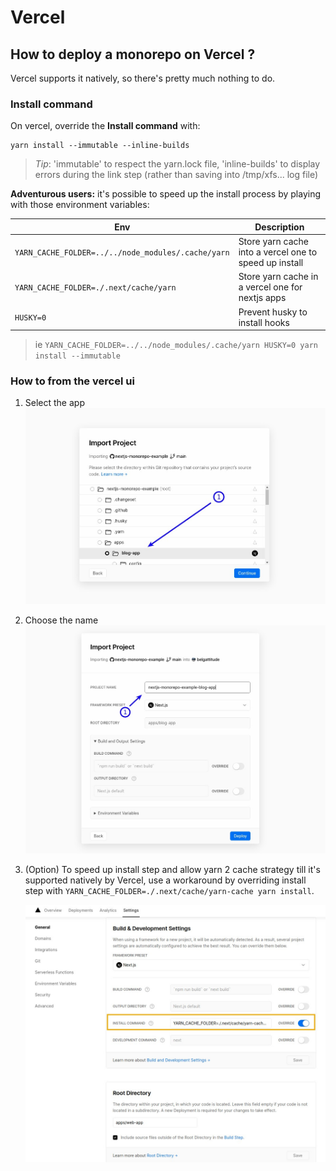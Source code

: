 # Vercel

## How to deploy a monorepo on Vercel ?

Vercel supports it natively, so there's pretty much nothing to do.

### Install command

On vercel, override the **Install command** with:

```
yarn install --immutable --inline-builds
```

> _Tip_: 'immutable' to respect the yarn.lock file, 'inline-builds' to display errors during the
> link step (rather than saving into /tmp/xfs... log file)

**Adventurous users:** it's possible to speed up the install process by playing with
those environment variables:

| Env                                                | Description                                            |
| -------------------------------------------------- | ------------------------------------------------------ |
| `YARN_CACHE_FOLDER=../../node_modules/.cache/yarn` | Store yarn cache into a vercel one to speed up install |
| `YARN_CACHE_FOLDER=./.next/cache/yarn`             | Store yarn cache in a vercel one for nextjs apps       |
| `HUSKY=0`                                          | Prevent husky to install hooks                         |

> ie `YARN_CACHE_FOLDER=../../node_modules/.cache/yarn HUSKY=0 yarn install --immutable`

### How to from the vercel ui

1. Select the app
   ![](./images/vercel-monorepo-import.jpg)
2. Choose the name
   ![](./images/vercel-monorepo-naming.jpg)

3. (Option) To speed up install step and allow yarn 2 cache strategy till it's supported natively
   by Vercel, use a workaround by overriding install step with `YARN_CACHE_FOLDER=./.next/cache/yarn-cache yarn install`.

   ![](./images/vercel-monorepo-cache.jpg)
